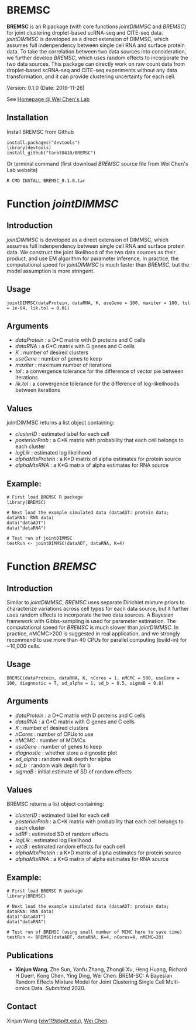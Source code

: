 # BREMSC
**BREMSC** is an R package (with core functions *jointDIMMSC* and *BREMSC*) for joint clustering droplet-based scRNA-seq and CITE-seq data. *jointDIMMSC* is developed as a direct extension of DIMMSC, which assumes full indenpendency between single cell RNA and surface protein data. To take the correlation between two data sources into consideration, we further develop *BREMSC*, which uses random effects to incorporate the two data sources. This package can directly work on raw count data from droplet-based scRNA-seq and CITE-seq experiments without any data transformation, and it can provide clustering uncertainty for each cell.

Version: 0.1.0 (Date: 2019-11-26)

See [Homepage @ Wei Chen's Lab](http://www.pitt.edu/~wec47/singlecell.html)

## Installation

Install BREMSC from Github
```
install.packages("devtools")
library(devtools)
install_github("tarot0410/BREMSC")
```
Or terminal command (first download *BREMSC* source file from Wei Chen's Lab website)
```
R CMD INSTALL BREMSC_0.1.0.tar
```

# Function *jointDIMMSC*
## Introduction
*jointDIMMSC* is developed as a direct extension of DIMMSC, which assumes full indenpendency between single cell RNA and surface protein data. We construct the joint likelihood of the two data sources as their product, and use EM algorithm for parameter inference. In practice, the computational speed for *jointDIMMSC* is much faster than *BREMSC*, but the model assumption is more stringent.

## Usage
```
jointDIMMSC(dataProtein, dataRNA, K, useGene = 100, maxiter = 100, tol = 1e-04, lik.tol = 0.01)
```

## Arguments
* *dataProtein* : a D*C matrix with D proteins and C cells
* *dataRNA* : a G*C matrix with G genes and C cells
* *K* : number of desired clusters
* *useGene* : number of genes to keep
* *maxiter* : maximum number of iterations
* *tol* : a convergence tolerance for the difference of vector pie between iterations
* *lik.tol* : a convergence tolerance for the difference of log-likelihoods between iterations

## Values
jointDIMMSC returns a list object containing:
* *clusterID* : estimated label for each cell
* *posteriorProb* : a C*K matrix with probability that each cell belongs to each cluster
* *logLik* : estimated log likelihood
* *alphaMtxProtein* : a K*D matrix of alpha estimates for protein source
* *alphaMtxRNA* : a K*G matrix of alpha estimates for RNA source

## Example:
```
# First load BREMSC R package
library(BREMSC)

# Next load the example simulated data (dataADT: protein data; dataRNA: RNA data)
data("dataADT")
data("dataRNA")

# Test run of jointDIMMSC
testRun <- jointDIMMSC(dataADT, dataRNA, K=4)
```

# Function *BREMSC*
## Introduction
Similar to *jointDIMMSC*, *BREMSC* uses separate Dirichlet mixture priors to characterize variations across cell types for each data source, but it further uses random effects to incorporate the two data sources. A Bayesian framework with Gibbs-sampling is used for parameter estimation. The computational speed for *BREMSC* is much slower than *jointDIMMSC*. In practice, nMCMC>200 is suggested in real application, and we strongly recommend to use more than 40 CPUs for parallel computing (build-in) for ~10,000 cells.

## Usage
```
BREMSC(dataProtein, dataRNA, K, nCores = 1, nMCMC = 500, useGene = 100, diagnostic = T, sd_alpha = 1, sd_b = 0.5, sigmaB = 0.8)

```

## Arguments
* *dataProtein* : a D*C matrix with D proteins and C cells
* *dataRNA* : a G*C matrix with G genes and C cells
* *K* : number of desired clusters
* *nCores* : number of CPUs to use
* *nMCMC* : number of MCMCs
* *useGene* : number of genes to keep
* *diagnostic* : whether store a dignostic plot
* *sd_alpha* : random walk depth for alpha
* *sd_b* : random walk depth for b
* *sigmaB* : initial estimate of SD of random effects

## Values
BREMSC returns a list object containing:
* *clusterID* : estimated label for each cell
* *posteriorProb* : a C*K matrix with probability that each cell belongs to each cluster
* *sdRF* : estimated SD of random effects
* *logLik* : estimated log likelihood
* *vecB* : estimated random effects for each cell
* *alphaMtxProtein* : a K*D matrix of alpha estimates for protein source
* *alphaMtxRNA* : a K*G matrix of alpha estimates for RNA source

## Example:
```
# First load BREMSC R package
library(BREMSC)

# Next load the example simulated data (dataADT: protein data; dataRNA: RNA data)
data("dataADT")
data("dataRNA")

# Test run of BREMSC (using small number of MCMC here to save time)
testRun <- BREMSC(dataADT, dataRNA, K=4, nCores=4, nMCMC=20)
```

## Publications
* **Xinjun Wang**, Zhe Sun, Yanfu Zhang, Zhongli Xu, Heng Huang, Richard H Duerr, Kong Chen, Ying Ding, Wei Chen. BREM-SC: A Bayesian Random Effects Mixture Model for Joint Clustering Single Cell Multi-omics Data. *Submitted* 2020.

## Contact
Xinjun Wang (xiw119@pitt.edu), [Wei Chen](http://www.pitt.edu/~wec47/index.html).
